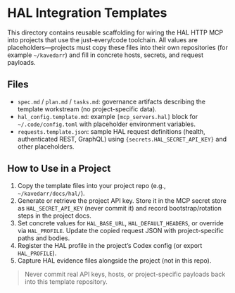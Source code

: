 # HAL Integration Templates

This directory contains reusable scaffolding for wiring the HAL HTTP MCP into projects that use the just-every/code toolchain. All values are placeholders—projects must copy these files into their own repositories (for example `~/kavedarr`) and fill in concrete hosts, secrets, and request payloads.

## Files
- `spec.md` / `plan.md` / `tasks.md`: governance artifacts describing the template workstream (no project-specific data).
- `hal_config.template.md`: example `[mcp_servers.hal]` block for `~/.code/config.toml` with placeholder environment variables.
- `requests.template.json`: sample HAL request definitions (health, authenticated REST, GraphQL) using `{secrets.HAL_SECRET_API_KEY}` and other placeholders.

## How to Use in a Project
1. Copy the template files into your project repo (e.g., `~/kavedarr/docs/hal/`).
2. Generate or retrieve the project API key. Store it in the MCP secret store as `HAL_SECRET_API_KEY` (never commit it) and record bootstrap/rotation steps in the project docs.
3. Set concrete values for `HAL_BASE_URL`, `HAL_DEFAULT_HEADERS`, or override via `HAL_PROFILE`. Update the copied request JSON with project-specific paths and bodies.
4. Register the HAL profile in the project’s Codex config (or export `HAL_PROFILE`).
5. Capture HAL evidence files alongside the project (not in this repo).

> Never commit real API keys, hosts, or project-specific payloads back into this template repository.

